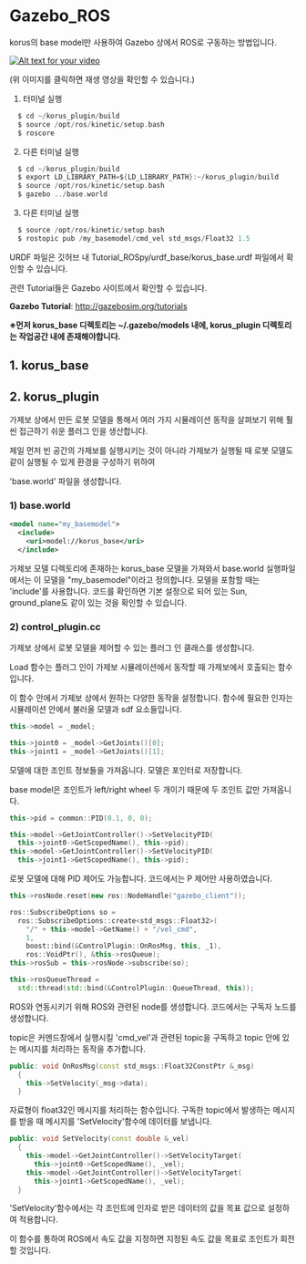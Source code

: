 # Gazebo_ROS

korus의 base model만 사용하여 Gazebo 상에서 ROS로 구동하는 방법입니다.

[![Alt text for your video](https://user-images.githubusercontent.com/35755034/45861655-d1fd6480-bda8-11e8-8565-d405201e048f.jpg)](https://www.youtube.com/embed/7F-1URlKaKY)

(위 이미지를 클릭하면 재생 영상을 확인할 수 있습니다.)

1. 터미널 실행

``` c
  $ cd ~/korus_plugin/build
  $ source /opt/ros/kinetic/setup.bash
  $ roscore
```
2. 다른 터미널 실행

``` c
  $ cd ~/korus_plugin/build
  $ export LD_LIBRARY_PATH=${LD_LIBRARY_PATH}:~/korus_plugin/build
  $ source /opt/ros/kinetic/setup.bash
  $ gazebo ../base.world
```
3. 다른 터미널 실행

``` c
  $ source /opt/ros/kinetic/setup.bash
  $ rostopic pub /my_basemodel/cmd_vel std_msgs/Float32 1.5
```

URDF 파일은 깃허브 내 Tutorial_ROSpy/urdf_base/korus_base.urdf 파일에서 확인할 수 있습니다.

관련 Tutorial들은 Gazebo 사이트에서 확인할 수 있습니다.

**Gazebo Tutorial**: http://gazebosim.org/tutorials

**※먼저 korus_base 디렉토리는 ~/.gazebo/models 내에, korus_plugin 디렉토리는 작업공간 내에 존재해야합니다.**

## 1. korus_base

## 2. korus_plugin

가제보 상에서 만든 로봇 모델을 통해서 여러 가지 시뮬레이션 동작을 살펴보기 위해 훨씬 접근하기 쉬운 플러그 인을 생산합니다.

제일 먼저 빈 공간의 가제보를 실행시키는 것이 아니라 가제보가 실행될 때 로봇 모델도 같이 실행될 수 있게 환경을 구성하기 위하여

'base.world' 파일을 생성합니다.

### 1) base.world

``` xml
<model name="my_basemodel">
  <include>
    <uri>model://korus_base</uri>
  </include>
```
가제보 모델 디렉토리에 존재하는 korus_base 모델을 가져와서 base.world 실행파일에서는 이 모델을 "my_basemodel"이라고 정의합니다.
모델을 포함할 때는 'include'를 사용합니다. 코드를 확인하면 기본 설정으로 되어 있는 Sun, ground_plane도 같이 있는 것을 확인할 수 있습니다.

### 2) control_plugin.cc

가제보 상에서 로봇 모델을 제어할 수 있는 플러그 인 클래스를 생성합니다.

Load 함수는 플러그 인이 가제보 시뮬레이션에서 동작할 때 가제보에서 호출되는 함수입니다.

이 함수 안에서 가제보 상에서 원하는 다양한 동작을 설정합니다. 함수에 필요한 인자는 시뮬레이션 안에서 불러올 모델과 sdf 요소들입니다.

``` cpp
this->model = _model;

this->joint0 = _model->GetJoints()[0];
this->joint1 = _model->GetJoints()[1];
```
모델에 대한 조인트 정보들을 가져옵니다. 모델은 포인터로 저장합니다. 

base model은 조인트가 left/right wheel 두 개이기 때문에 두 조인트 값만 가져옵니다.

``` cpp
this->pid = common::PID(0.1, 0, 0);

this->model->GetJointController()->SetVelocityPID(
  this->joint0->GetScopedName(), this->pid);
this->model->GetJointController()->SetVelocityPID(
  this->joint1->GetScopedName(), this->pid);
```
로봇 모델에 대해 PID 제어도 가능합니다. 코드에서는 P 제어만 사용하였습니다.

``` cpp
this->rosNode.reset(new ros::NodeHandle("gazebo_client"));

ros::SubscribeOptions so =
  ros::SubscribeOptions::create<std_msgs::Float32>(
    "/" + this->model->GetName() + "/vel_cmd",
    1,
    boost::bind(&ControlPlugin::OnRosMsg, this, _1),
    ros::VoidPtr(), &this->rosQueue);
this->rosSub = this->rosNode->subscribe(so);

this->rosQueueThread =
  std::thread(std::bind(&ControlPlugin::QueueThread, this));
```
ROS와 연동시키기 위해 ROS와 관련된 node를 생성합니다. 코드에서는 구독자 노드를 생성합니다.

topic은 커멘드창에서 실행시킬 'cmd_vel'과 관련된 topic을 구독하고 topic 안에 있는 메시지를 처리하는 동작을 추가합니다.

``` cpp
public: void OnRosMsg(const std_msgs::Float32ConstPtr &_msg)
  {
    this->SetVelocity(_msg->data);
  }
```

자료형이 float32인 메시지를 처리하는 함수입니다. 구독한 topic에서 발생하는 메시지를 받을 때 메시지를 'SetVelocity'함수에 데이터를 보냅니다.

``` cpp
public: void SetVelocity(const double &_vel)
  {
    this->model->GetJointController()->SetVelocityTarget(
      this->joint0->GetScopedName(), _vel);
    this->model->GetJointController()->SetVelocityTarget(
      this->joint1->GetScopedName(), _vel);
  }
```

'SetVelocity'함수에서는 각 조인트에 인자로 받은 데이터의 값을 목표 값으로 설정하여 적용합니다.


이 함수를 통하여 ROS에서 속도 값을 지정하면 지정된 속도 값을 목표로 조인트가 회전할 것입니다.
